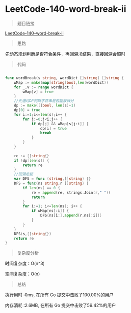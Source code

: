 # LeetCode-140-word-break-ii

>题目链接

[LeetCode-140-word-break-ii](https://leetcode-cn.com/problems/word-break-ii/)

>思路

先动态规划判断是否符合条件，再回溯求结果，直接回溯会超时

>代码

```go

func wordBreak(s string, wordDict []string) []string {
    wMap := make(map[string]bool,len(wordDict)) 
    for _,v := range wordDict {
        wMap[v] = true
    }
    //先通过DP判断字符串是否能被拆分
    dp := make([]bool, len(s)+1)
    dp[0] = true
    for i:=1;i<=len(s);i++ {
        for j:=0;j<i;j++ {
            if dp[j] && wMap[s[j:i]] {
                dp[i] = true
                break
            }
        }
    }
    
    re := []string{}
    if !dp[len(s)] {
        return re
    }
    //回溯走起
    var DFS = func (string,[]string) {}
    DFS = func(ns string,r []string) {
        if len(ns) == 0 {
            re = append(re, strings.Join(r," "))
            return
        }
        for i:=1; i<=len(ns); i++ {
            if wMap[ns[:i]] {
                DFS(ns[i:],append(r,ns[:i]))
            }
        }
    }
    DFS(s,[]string{})
    return re
}

```

>复杂度分析

时间复杂度：O(n^3)

空间复杂度：O(n)

>总结

执行用时 :0ms, 在所有 Go 提交中击败了100.00%的用户
 
内存消耗 :2.6MB, 在所有 Go 提交中击败了59.42%的用户
